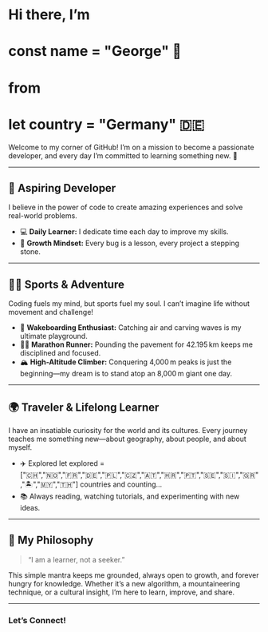 # Hi there, I’m 
# const name = "George" 👋 
# from 
# let country = "Germany" 🇩🇪

Welcome to my corner of GitHub! I’m on a mission to become a passionate developer, and every day I’m committed to learning something new. 🌱

---

## 🚀 Aspiring Developer

I believe in the power of code to create amazing experiences and solve real-world problems.  
- 💻 **Daily Learner:** I dedicate time each day to improve my skills.  
- 🎯 **Growth Mindset:** Every bug is a lesson, every project a stepping stone.  

---

## 🏄‍♂️ Sports & Adventure

Coding fuels my mind, but sports fuel my soul. I can’t imagine life without movement and challenge!  
- 🌊 **Wakeboarding Enthusiast:** Catching air and carving waves is my ultimate playground.  
- 🏃‍♂️ **Marathon Runner:** Pounding the pavement for 42.195 km keeps me disciplined and focused.  
- 🏔️ **High-Altitude Climber:** Conquering 4,000 m peaks is just the beginning—my dream is to stand atop an 8,000 m giant one day.  

---

## 🌍 Traveler & Lifelong Learner

I have an insatiable curiosity for the world and its cultures. Every journey teaches me something new—about geography, about people, and about myself.  
- ✈️ Explored let explored = ["🇨🇭","🇳🇴","🇫🇷","🇩🇪","🇵🇱","🇨🇿","🇦🇹","🇭🇷","🇵🇹","🇸🇪","🇸🇮","🇬🇷","🏝️","🇲🇾","🇹🇭"] countries and counting…  
- 📚 Always reading, watching tutorials, and experimenting with new ideas.  

---

## 🧠 My Philosophy

> “I am a learner, not a seeker.”  

This simple mantra keeps me grounded, always open to growth, and forever hungry for knowledge. Whether it’s a new algorithm, a mountaineering technique, or a cultural insight, I’m here to learn, improve, and share.

---

### Let’s Connect!

 
